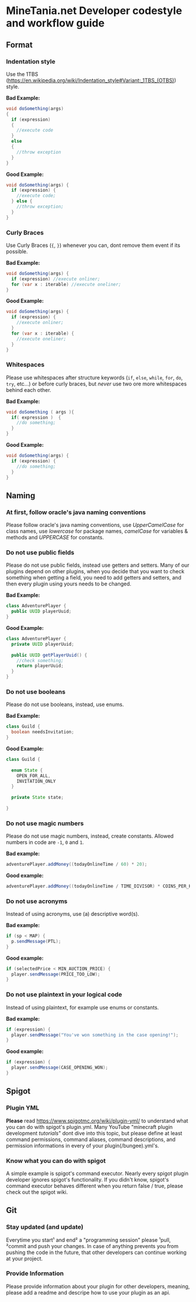 # MineTania.net Developer codestyle and workflow guide

## Format

### Indentation style

Use the 1TBS (https://en.wikipedia.org/wiki/Indentation_style#Variant:_1TBS_(OTBS)) style.

**Bad Example:**

```java
void doSomething(args) 
{
  if (expression) 
  {
    //execute code
  }
  else 
  {
    //throw exception
  }
}
```

**Good Example:**

```java
void doSomething(args) {
  if (expression) {
    //execute code;
  } else {
    //throw exception;
  }
}
```

### Curly Braces

Use Curly Braces (`{`, `}`) whenever you can, dont remove them event if its possible.

**Bad Example:**

```java
void doSomething(args) {
  if (expression) //execute onliner;
  for (var x : iterable) //execute oneliner;
}
```

**Good Example:**

```java
void doSomething(args) {
  if (expression) { 
    //execute onliner;
  }
  for (var x : iterable) {
    //execute oneliner;
  }
}
```

### Whitespaces

Please use whitespaces after structure keywords (`if`, `else`, `while`, `for`, `do`, `try`, etc...) or before curly braces, but *never* use two ore more whitespaces behind each other.

**Bad Example:**

```java
void doSomething ( args ){
  if( expression )  {
    //do something;
  }
}
```

**Good Example:**

```java
void doSomething(args) {
  if (expression) {
    //do something;
  }
}
```

## Naming

### At first, follow oracle's java naming conventions

Please follow oracle's java naming conventions, use *UpperCamelCase* for class names, use *lowercase* for package names, *camelCase* for variables & methods and *UPPERCASE* for constants.

### Do not use public fields

Please do not use public fields, instead use getters and setters. Many of our plugins depend on other plugins, when you decide that you want to check something when getting a field, you need to add getters and setters, and then every plugin using yours needs to be changed.

**Bad Example:**

```java
class AdventurePlayer {
  public UUID playerUuid;
}
```

**Good Example:**

```java
class AdventurePlayer {
  private UUID playerUuid;
  
  public UUID getPlayerUuid() {
    //check something;
    return playerUuid;
  }
}
```

### Do not use booleans

Please do not use booleans, instead, use enums.

**Bad Example:**

```java
class Guild {
  boolean needsInvitation;
}
```

**Good Example:**

```java
class Guild {
  
  enum State {
    OPEN_FOR_ALL,
    INVITATION_ONLY
  }
  
  private State state;
  
}
```

### Do not use magic numbers

Please do not use magic numbers, instead, create constants. Allowed numbers in code are `-1`, `0` and `1`.

**Bad example:**

```java
adventurePlayer.addMoney((todayOnlineTime / 60) * 20);
```

**Good example:**

```java
adventurePlayer.addMoney((todayOnlineTime / TIME_DIVISOR) * COINS_PER_HOUR);
```

### Do not use acronyms

Instead of using acronyms, use (a) descriptive word(s).

**Bad example:**

```java
if (sp < MAP) {
  p.sendMessage(PTL);
}
```

**Good example:**

```java
if (selectedPrice < MIN_AUCTION_PRICE) {
  player.sendMessage(PRICE_TOO_LOW);
}
```

### Do not use plaintext in your logical code

Instead of using plaintext, for example use enums or constants.

**Bad example:**

```java
if (expression) {
  player.sendMessage("You've won something in the case opening!");
}
```

**Good example:**

```java
if (expression) {
  player.sendMessage(CASE_OPENING_WON);
}
```

## Spigot

### Plugin YML

**Please** read https://www.spigotmc.org/wiki/plugin-yml/ to understand what you can do with spigot's plugin.yml. Many YouTube "minecraft plugin development
*tutorials*" dont dive into this topic, but please define at least command permissions, command aliases, command descriptions, and permission informations in every of your plugin(/bungee).yml's.

### Know what you can do with spigot

A simple example is spigot's command executor. Nearly every spigot plugin developer ignores spigot's functionality. If you didn't know, spigot's command executor behaves different when you return false / true, please check out the spigot wiki.

## Git

### Stay updated (and update)

Everytime you start¹ and end² a "programming session" please ¹pull, ²commit and push your changes. In case of anything prevents you from pushing the code in the future, that other developers can continue working at your project.

### Provide Information

Please provide information about your plugin for other developers, meaning, please add a readme and descripe how to use your plugin as an api.
